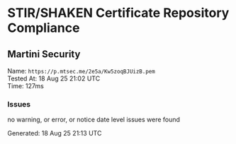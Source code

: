 # STIR/SHAKEN Certificate Repository Compliance

## Martini Security

Name: `https://p.mtsec.me/2e5a/Kw5zoqBJUizB.pem`\
Tested At: 18 Aug 25 21:02 UTC\
Time: 127ms

### Issues

no warning, or error, or notice date level issues were found

Generated: 18 Aug 25 21:13 UTC